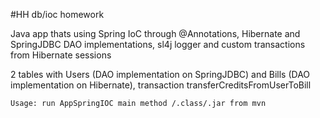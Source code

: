 #HH db/ioc homework

Java app thats using Spring IoC through @Annotations, Hibernate and SpringJDBC DAO implementations, sl4j logger and custom transactions from Hibernate sessions


2 tables with Users (DAO implementation on SpringJDBC) and Bills (DAO implementation on Hibernate), transaction transferCreditsFromUserToBill


`Usage: run AppSpringIOC main method /.class/.jar from mvn`
